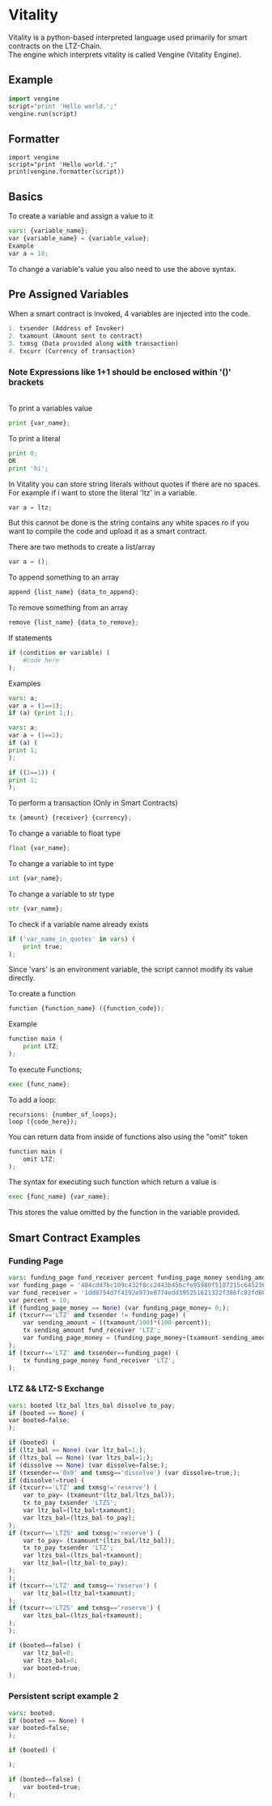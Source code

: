 # Vitality
Vitality is a python-based interpreted language used primarily for smart contracts on the LTZ-Chain.\
The engine which interprets vitality is called Vengine (Vitality Engine).
## Example
```python
import vengine
script="print 'Hello world.';"
vengine.run(script)
```
## Formatter
```
import vengine
script="print 'Hello world.';"
print(vengine.formatter(script))
```
## Basics
To create a variable and assign a value to it
```python
vars: {variable_name};
var {variable_name} = {variable_value};
Example
var a = 10;
```
To change a variable's value  you also need to use the above syntax.
## Pre Assigned Variables
When a smart contract is invoked, 4 variables are injected into the code.
```python
1. txsender (Address of Invoker)
2. txamount (Amount sent to contract)
3. txmsg (Data provided along with transaction)
4. txcurr (Currency of transaction)
```
### Note Expressions like 1+1 should be enclosed within '()' brackets
\
To print a variables value
```python
print {var_name};
```
To print a literal
```python
print 0;
OR
print 'hi';
```
In Vitality you can store string literals without quotes if there are no spaces.\
For example if i want to store the literal 'ltz' in a variable.
```python
var a = ltz;
```
But this cannot be done is the string contains any white spaces ro if you want to compile the code and upload it as a smart contract.

There are two methods to create a list/array
```python
var a = ();
```
To append something to an array
```python
append {list_name} {data_to_append};
```
To remove something from an array
```python
remove {list_name} {data_to_remove};
```
If statements
```python
if (condition or variable) (
    #code here
);
```
Examples
```python
vars: a;
var a = (1==1);
if (a) (print 1;);
```
```python
vars: a;
var a = (1==1);
if (a) (
print 1;
);
```
```python
if ((1==1)) (
print 1;
);
```
To perform a transaction (Only in Smart Contracts)
```python
tx {amount} {receiver} {currency};
```
To change a variable to float type
```python
float {var_name};
```
To change a variable to int type
```python
int {var_name};
```
To change a variable to str type
```python
str {var_name};
```
To check if a variable name already exists
```python
if ('var_name_in_quotes' in vars) (
    print true;
);
```
Since 'vars' is an environment variable, the script cannot modify its value directly.

To create a function
```python
function {function_name} ({function_code});
```
Example
```python
function main (
    print LTZ;
);
```
To execute Functions;
```python
exec {func_name};
```
To add a loop:
```
recursions: {number_of_loops};
loop ({code_here});
```
You can return data from inside of functions also using the "omit" token
```python
function main (
    omit LTZ;
);
```
The syntax for executing such function which return a value is
```python
exec {func_name} {var_name};
```
This stores the value omitted by the function in the variable provided.
## Smart Contract Examples
### Funding Page
```python
vars: funding_page fund_receiver percent funding_page_money sending_amount funding_page_money booted ltz_bal ltzs_bal dissolve to_pay;
var funding_page = '404cdd7bc109c432f8cc2443b45bcfe95980f5107215c645236e577929ac3e52';
var fund_receiver = '1dd8754d7f4192e973e0774edd395251621322f386fc02fd6b267bf4ba982cc9';
var percent = 10;
if (funding_page_money == None) (var funding_page_money= 0;);
if (txcurr=='LTZ' and txsender != funding_page) (
    var sending_amount = ((txamount/100)*(100-percent));
    tx sending_amount fund_receiver 'LTZ';
    var funding_page_money = (funding_page_money+(txamount-sending_amount));
);
if (txcurr=='LTZ' and txsender==funding_page) (
    tx funding_page_money fund_receiver 'LTZ';
);
```
### LTZ && LTZ-S Exchange
```python
vars: booted ltz_bal ltzs_bal dissolve to_pay;
if (booted == None) (
var booted=false;
);

if (booted) (
if (ltz_bal == None) (var ltz_bal=1;);
if (ltzs_bal == None) (var ltzs_bal=1;);
if (dissolve == None) (var dissolve=false;);
if (txsender=='0x0' and txmsg=='dissolve') (var dissolve=true;);
if (dissolve!=true) (
if (txcurr=='LTZ' and txmsg!='reserve') (
    var to_pay= (txamount*(ltz_bal/ltzs_bal));
    tx to_pay txsender 'LTZS';
    var ltz_bal=(ltz_bal+txamount);
    var ltzs_bal=(ltzs_bal-to_pay);
);
if (txcurr=='LTZS' and txmsg!='reserve') (
    var to_pay= (txamount*(ltzs_bal/ltz_bal));
    tx to_pay txsender 'LTZ';
    var ltzs_bal=(ltzs_bal+txamount);
    var ltz_bal=(ltz_bal-to_pay);
);
);
if (txcurr=='LTZ' and txmsg=='reserve') (
    var ltz_bal=(ltz_bal+txamount);
);
if (txcurr=='LTZS' and txmsg=='reserve') (
    var ltzs_bal=(ltzs_bal+txamount);
);
);

if (booted==false) (
    var ltz_bal=0;
    var ltzs_bal=0;
    var booted=true;
);
```
### Persistent script example 2
```python
vars: booted;
if (booted == None) (
var booted=false;
);

if (booted) (

);

if (booted==false) (
    var booted=true;
);
```